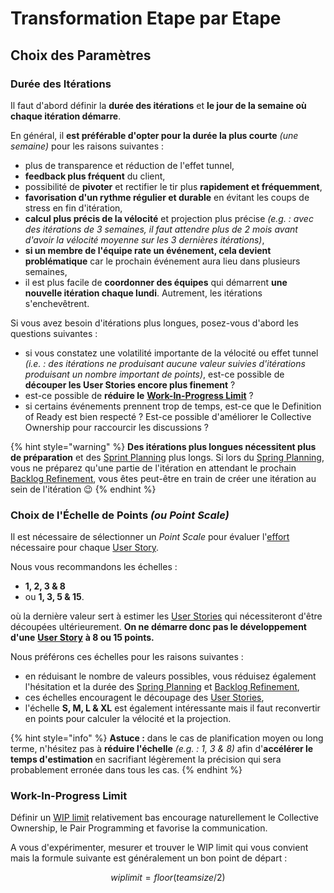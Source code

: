 # Transformation Etape par Etape

## Choix des Paramètres

### Durée des Itérations

Il faut d'abord définir la **durée des itérations** et **le jour de la semaine où chaque itération démarre**.

En général, il **est préférable d'opter pour la durée la plus courte** _\(une semaine\)_ pour les raisons suivantes :

* plus de transparence et réduction de l'effet tunnel,
* **feedback plus fréquent** du client,
* possibilité de **pivoter** et rectifier le tir plus **rapidement et fréquemment**,
* **favorisation d'un rythme régulier et durable** en évitant les coups de stress en fin d'itération,
* **calcul plus précis de la vélocité** et projection plus précise _\(e.g. : avec des itérations de 3 semaines, il faut attendre plus de 2 mois avant d'avoir la vélocité moyenne sur les 3 dernières itérations\)_,
* **si un membre de l'équipe rate un événement, cela devient problématique** car le prochain événement aura lieu dans plusieurs semaines,
* il est plus facile de **coordonner des équipes** qui démarrent **une nouvelle itération chaque lundi**. Autrement, les itérations s'enchevêtrent.

Si vous avez besoin d'itérations plus longues, posez-vous d'abord les questions suivantes :

* si vous constatez une volatilité importante de la vélocité ou effet tunnel _\(i.e. :  des itérations ne produisant aucune valeur suivies d'itérations produisant un nombre important de points\)_, est-ce possible de **découper les User Stories encore plus finement** ?
* est-ce possible de **réduire le** [**Work-In-Progress Limit**](kanban/workflow.md#work-in-progress-limit) ?
* si certains événements prennent trop de temps, est-ce que le Definition of Ready est bien respecté ? Est-ce possible d'améliorer le Collective Ownership pour raccourcir les discussions ?

{% hint style="warning" %}
**Des itérations plus longues nécessitent plus de préparation** et des [Sprint Planning](scrum/evenements/sprint-planning.md) plus longs. Si lors du [Spring Planning](scrum/evenements/sprint-planning.md), vous ne préparez qu'une partie de l'itération en attendant le prochain [Backlog Refinement](scrum/evenements/backlog-refinement.md), vous êtes peut-être en train de créer une itération au sein de l'itération 😉
{% endhint %}

### Choix de l'Échelle de Points _\(ou Point Scale\)_

Il est nécessaire de sélectionner un _Point Scale_ pour évaluer l'[effort](scrum/mesures-et-outils/story-points-vs-temps.md) nécessaire pour chaque [User Story](scrum/artefacts/user-story.md).

Nous vous recommandons les échelles :

* **1, 2, 3 & 8**
* ou **1, 3, 5 & 15**.

où la dernière valeur sert à estimer les [User Stories](scrum/artefacts/user-story.md) qui nécessiteront d'être découpées ultérieurement. **On ne démarre donc pas le développement d'une** [**User Story**](scrum/artefacts/user-story.md) **à 8 ou 15 points.**

Nous préférons ces échelles pour les raisons suivantes :

* en réduisant le nombre de valeurs possibles, vous réduisez également l'hésitation et la durée des [Spring Planning](scrum/evenements/sprint-planning.md) et [Backlog Refinement](scrum/evenements/backlog-refinement.md),
* ces échelles encouragent le découpage des [User Stories](scrum/artefacts/user-story.md), 
* l'échelle **S, M, L & XL** est également intéressante mais il faut reconvertir en points pour calculer la vélocité et la projection.

{% hint style="info" %}
**Astuce :**  dans le cas de planification moyen ou long terme, n'hésitez pas à **réduire  l'échelle** _\(e.g. : 1, 3 & 8\)_ afin d'**accélérer le temps d'estimation** en sacrifiant légèrement la précision qui sera probablement erronée dans tous les cas.
{% endhint %}

### Work-In-Progress Limit

Définir un [WIP limit](kanban/workflow.md#work-in-progress-limit) relativement bas encourage naturellement le Collective Ownership, le Pair Programming et favorise la communication.

A vous d'expérimenter, mesurer et trouver le WIP limit qui vous convient mais la formule suivante est généralement un bon point de départ :

$$
wiplimit = floor(teamsize / 2)
$$



